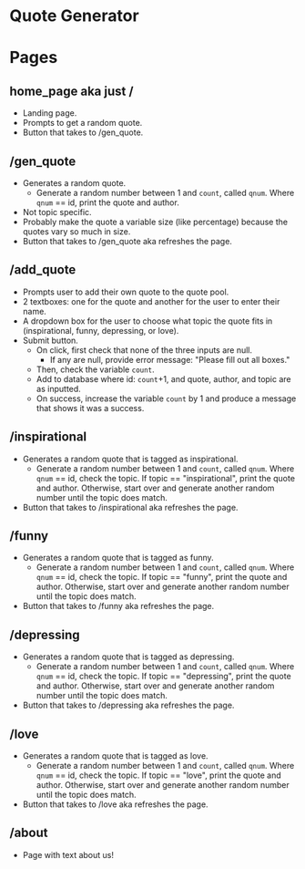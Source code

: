 # Quote Generator



# Pages

## home_page aka just /
- Landing page.
- Prompts to get a random quote.
- Button that takes to /gen_quote.

## /gen_quote
- Generates a random quote.
  - Generate a random number between 1 and `count`, called `qnum`. Where `qnum` == id, print the quote and author.
- Not topic specific.
- Probably make the quote a variable size (like percentage) because the quotes vary so much in size.
- Button that takes to /gen_quote aka refreshes the page.

## /add_quote
- Prompts user to add their own quote to the quote pool.
- 2 textboxes: one for the quote and another for the user to enter their name.
- A dropdown box for the user to choose what topic the quote fits in (inspirational, funny, depressing, or love).
- Submit button.
  - On click, first check that none of the three inputs are null.
    - If any are null, provide error message: "Please fill out all boxes."
  - Then, check the variable `count`.
  - Add to database where id: `count`+1, and quote, author, and topic are as inputted.
  - On success, increase the variable `count` by 1 and produce a message that shows it was a success.

## /inspirational
- Generates a random quote that is tagged as inspirational.
  - Generate a random number between 1 and `count`, called `qnum`. Where `qnum` == id, check the topic. If topic == "inspirational", print the quote and author. Otherwise, start over and generate another random number until the topic does match.
- Button that takes to /inspirational aka refreshes the page.

## /funny
- Generates a random quote that is tagged as funny.
  - Generate a random number between 1 and `count`, called `qnum`. Where `qnum` == id, check the topic. If topic == "funny", print the quote and author. Otherwise, start over and generate another random number until the topic does match.
- Button that takes to /funny aka refreshes the page.

## /depressing
- Generates a random quote that is tagged as depressing.
  - Generate a random number between 1 and `count`, called `qnum`. Where `qnum` == id, check the topic. If topic == "depressing", print the quote and author. Otherwise, start over and generate another random number until the topic does match.
- Button that takes to /depressing aka refreshes the page.

## /love
- Generates a random quote that is tagged as love.
  - Generate a random number between 1 and `count`, called `qnum`. Where `qnum` == id, check the topic. If topic == "love", print the quote and author. Otherwise, start over and generate another random number until the topic does match.
- Button that takes to /love aka refreshes the page.
 
## /about
- Page with text about us!
